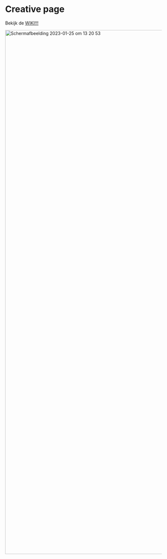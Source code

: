 # Creative page 
Bekijk de [WIKI!!!](https://github.com/EmonaSantiago/back-to-static-creative-coding/wiki/%F0%9F%9F%A2-Scroll-animation)

<img width="1680" alt="Schermafbeelding 2023-01-25 om 13 20 53" src="https://user-images.githubusercontent.com/90447045/214834420-e48ebb69-93dd-4c08-bcdb-ca5513fd013a.png">
